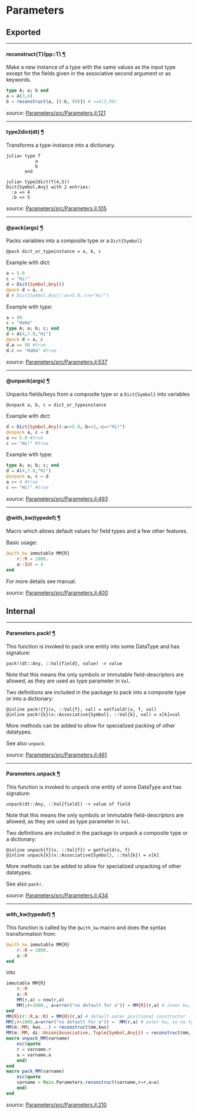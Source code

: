 # Parameters

## Exported

---

<a id="method__reconstruct.1" class="lexicon_definition"></a>
#### reconstruct{T}(pp::T) [¶](#method__reconstruct.1)
Make a new instance of a type with the same values as
the input type except for the fields given in the associative
second argument or as keywords.

```julia
type A; a; b end
a = A(3,4)
b = reconstruct(a, [(:b, 99)]) # ==A(3,99)
```


*source:*
[Parameters/src/Parameters.jl:121](https://github.com/mauro3/Parameters.jl/tree/046efbd2a984684b74dfc989de039e2f2441a16c/src/Parameters.jl#L121)

---

<a id="method__type2dict.1" class="lexicon_definition"></a>
#### type2dict(dt) [¶](#method__type2dict.1)
Transforms a type-instance into a dictionary.

```
julia> type T
           a
           b
       end

julia> type2dict(T(4,5))
Dict{Symbol,Any} with 2 entries:
  :a => 4
  :b => 5
```


*source:*
[Parameters/src/Parameters.jl:105](https://github.com/mauro3/Parameters.jl/tree/046efbd2a984684b74dfc989de039e2f2441a16c/src/Parameters.jl#L105)

---

<a id="macro___pack.1" class="lexicon_definition"></a>
#### @pack(args) [¶](#macro___pack.1)
Packs variables into a composite type or a `Dict{Symbol}`
```julia_skip
@pack dict_or_typeinstance = a, b, c
```

Example with dict:
```julia
a = 5.0
c = "Hi!"
d = Dict{Symbol,Any}()
@pack d = a, c
d # Dict{Symbol,Any}(:a=>5.0,:c=>"Hi!")
```

Example with type:
```julia
a = 99
c = "HaHa"
type A; a; b; c; end
d = A(4,7.0,"Hi")
@pack d = a, c
d.a == 99 #true
d.c == "HaHa" #true
```


*source:*
[Parameters/src/Parameters.jl:537](https://github.com/mauro3/Parameters.jl/tree/046efbd2a984684b74dfc989de039e2f2441a16c/src/Parameters.jl#L537)

---

<a id="macro___unpack.1" class="lexicon_definition"></a>
#### @unpack(args) [¶](#macro___unpack.1)
Unpacks fields/keys from a composite type or a `Dict{Symbol}` into variables
```julia_skip
@unpack a, b, c = dict_or_typeinstance
```

Example with dict:
```julia
d = Dict{Symbol,Any}(:a=>5.0,:b=>2,:c=>"Hi!")
@unpack a, c = d
a == 5.0 #true
c == "Hi!" #true
```

Example with type:
```julia
type A; a; b; c; end
d = A(4,7.0,"Hi")
@unpack a, c = d
a == 4 #true
c == "Hi!" #true
```


*source:*
[Parameters/src/Parameters.jl:493](https://github.com/mauro3/Parameters.jl/tree/046efbd2a984684b74dfc989de039e2f2441a16c/src/Parameters.jl#L493)

---

<a id="macro___with_kw.1" class="lexicon_definition"></a>
#### @with_kw(typedef) [¶](#macro___with_kw.1)
Macro which allows default values for field types and a few other features.

Basic usage:

```julia
@with_kw immutable MM{R}
    r::R = 1000.
    a::Int = 4
end
```

For more details see manual.


*source:*
[Parameters/src/Parameters.jl:400](https://github.com/mauro3/Parameters.jl/tree/046efbd2a984684b74dfc989de039e2f2441a16c/src/Parameters.jl#L400)

## Internal

---

<a id="function__pack.1" class="lexicon_definition"></a>
#### Parameters.pack! [¶](#function__pack.1)
This function is invoked to pack one entity into some DataType and has
signature:

`pack!(dt::Any, ::Val{field}, value) -> value`

Note that this means the only symbols or immutable field-descriptors
are allowed, as they are used as type parameter in `Val`.

Two definitions are included in the package to pack into a composite
type or into a dictionary:

```
@inline pack!{f}(x, ::Val{f}, val) = setfield!(x, f, val)
@inline pack!{k}(x::Associative{Symbol}, ::Val{k}, val) = x[k]=val
```

More methods can be added to allow for specialized packing of other
datatypes.

See also `unpack`.


*source:*
[Parameters/src/Parameters.jl:461](https://github.com/mauro3/Parameters.jl/tree/046efbd2a984684b74dfc989de039e2f2441a16c/src/Parameters.jl#L461)

---

<a id="function__unpack.1" class="lexicon_definition"></a>
#### Parameters.unpack [¶](#function__unpack.1)
This function is invoked to unpack one entity of some DataType and has
signature:

`unpack(dt::Any, ::Val{field}) -> value of field`

Note that this means the only symbols or immutable field-descriptors
are allowed, as they are used as type parameter in `Val`.

Two definitions are included in the package to unpack a composite type
or a dictionary:
```
@inline unpack{f}(x, ::Val{f}) = getfield(x, f)
@inline unpack{k}(x::Associative{Symbol}, ::Val{k}) = x[k]
```

More methods can be added to allow for specialized unpacking of other datatypes.

See also `pack!`.


*source:*
[Parameters/src/Parameters.jl:434](https://github.com/mauro3/Parameters.jl/tree/046efbd2a984684b74dfc989de039e2f2441a16c/src/Parameters.jl#L434)

---

<a id="method__with_kw.1" class="lexicon_definition"></a>
#### with_kw(typedef) [¶](#method__with_kw.1)
This function is called by the `@with_kw` macro and does the syntax
transformation from:

```julia
@with_kw immutable MM{R}
    r::R = 1000.
    a::R
end
```

into

```julia
immutable MM{R}
    r::R
    a::R
    MM(r,a) = new(r,a)
    MM(;r=1000., a=error("no default for a")) = MM{R}(r,a) # inner kw, type-paras are required when calling
end
MM{R}(r::R,a::R) = MM{R}(r,a) # default outer positional constructor
MM(;r=1000,a=error("no default for a")) =  MM(r,a) # outer kw, so no type-paras are needed when calling
MM(m::MM; kws...) = reconstruct(mm,kws)
MM(m::MM, di::Union{Associative, Tuple{Symbol,Any}}) = reconstruct(mm, di)
macro unpack_MM(varname)
    esc(quote
    r = varname.r
    a = varname.a
    end)
end
macro pack_MM(varname)
    esc(quote
    varname = Main.Parameters.reconstruct(varname,r=r,a=a)
    end)
end
```


*source:*
[Parameters/src/Parameters.jl:210](https://github.com/mauro3/Parameters.jl/tree/046efbd2a984684b74dfc989de039e2f2441a16c/src/Parameters.jl#L210)

